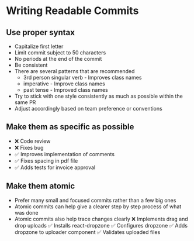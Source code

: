 # Writing Readable Commits

## Use proper syntax
- Capitalize first letter
- Limit commit subject to 50 characters
- No periods at the end of the commit
- Be consistent
- There are several patterns that are recommended
	- 3rd person singular verb - Improves class names
	- imperative - Improve class names
	- past tense - Improved class names
- Try to stick with one style consistently as much as possible within the same PR
- Adjust accordingly based on team preference or conventions

## Make them as specific as possible
- ❌ Code review
- ❌ Fixes bug
- ✅ Improves implementation of comments
- ✅ Fixes spacing in pdf file
- ✅ Adds tests for invoice approval

## Make them atomic
- Prefer many small and focused commits rather than a few big ones
- Atomic commits can help give a clearer step by step process of what was done
- Atomic commits also help trace changes clearly
	❌ Implements drag and drop uploads
	✅ Installs react-dropzone
	✅ Configures dropzone
	✅ Adds dropzone to uploader component
	✅ Validates uploaded files
